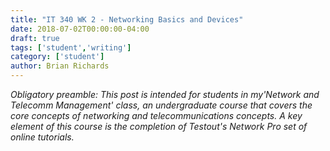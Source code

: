 ```yaml
---
title: "IT 340 WK 2 - Networking Basics and Devices"
date: 2018-07-02T00:00:00-04:00
draft: true
tags: ['student','writing']
category: ['student']
author: Brian Richards
---
```

*Obligatory preamble: This post is intended for students in my'Network and Telecomm Management' class, an undergraduate course that covers the core concepts of networking and telecommunications concepts. A key element of this course is the completion of Testout's Network Pro set of online tutorials.*